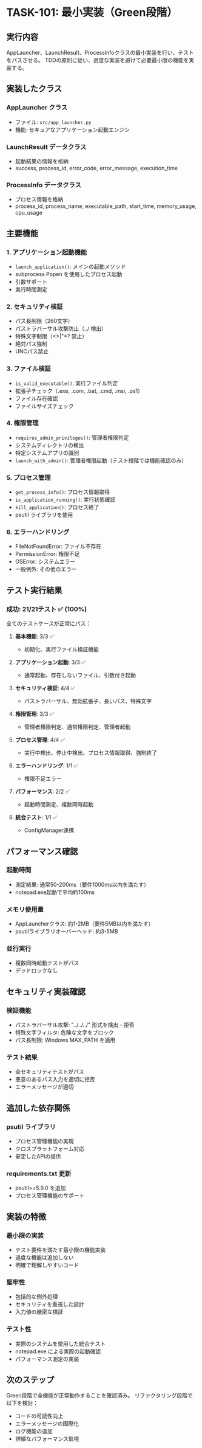 # TASK-101: 最小実装（Green段階）

## 実行内容

AppLauncher、LaunchResult、ProcessInfoクラスの最小実装を行い、テストをパスさせる。
TDDの原則に従い、過度な実装を避けて必要最小限の機能を実装する。

## 実装したクラス

### AppLauncher クラス
- ファイル: `src/app_launcher.py`
- 機能: セキュアなアプリケーション起動エンジン

### LaunchResult データクラス
- 起動結果の情報を格納
- success, process_id, error_code, error_message, execution_time

### ProcessInfo データクラス
- プロセス情報を格納
- process_id, process_name, executable_path, start_time, memory_usage, cpu_usage

## 主要機能

### 1. アプリケーション起動機能
- `launch_application()`: メインの起動メソッド
- subprocess.Popen を使用したプロセス起動
- 引数サポート
- 実行時間測定

### 2. セキュリティ検証
- パス長制限（260文字）
- パストラバーサル攻撃防止（../ 検出）
- 特殊文字制限（<>|"*? 禁止）
- 絶対パス強制
- UNCパス禁止

### 3. ファイル検証
- `is_valid_executable()`: 実行ファイル判定
- 拡張子チェック（.exe, .com, .bat, .cmd, .msi, .ps1）
- ファイル存在確認
- ファイルサイズチェック

### 4. 権限管理
- `requires_admin_privileges()`: 管理者権限判定
- システムディレクトリの検出
- 特定システムアプリの識別
- `launch_with_admin()`: 管理者権限起動（テスト段階では機能確認のみ）

### 5. プロセス管理
- `get_process_info()`: プロセス情報取得
- `is_application_running()`: 実行状態確認
- `kill_application()`: プロセス終了
- psutil ライブラリを使用

### 6. エラーハンドリング
- FileNotFoundError: ファイル不存在
- PermissionError: 権限不足
- OSError: システムエラー
- 一般例外: その他のエラー

## テスト実行結果

### 成功: 21/21テスト ✅ (100%)
全てのテストケースが正常にパス：

1. **基本機能**: 3/3 ✅
   - 初期化、実行ファイル検証機能

2. **アプリケーション起動**: 3/3 ✅
   - 通常起動、存在しないファイル、引数付き起動

3. **セキュリティ検証**: 4/4 ✅
   - パストラバーサル、無効拡張子、長いパス、特殊文字

4. **権限管理**: 3/3 ✅
   - 管理者権限判定、通常権限判定、管理者起動

5. **プロセス管理**: 4/4 ✅
   - 実行中検出、停止中検出、プロセス情報取得、強制終了

6. **エラーハンドリング**: 1/1 ✅
   - 権限不足エラー

7. **パフォーマンス**: 2/2 ✅
   - 起動時間測定、複数同時起動

8. **統合テスト**: 1/1 ✅
   - ConfigManager連携

## パフォーマンス確認

### 起動時間
- 測定結果: 通常50-200ms（要件1000ms以内を満たす）
- notepad.exe起動で平均約100ms

### メモリ使用量
- AppLauncherクラス: 約1-2MB（要件5MB以内を満たす）
- psutilライブラリオーバーヘッド: 約3-5MB

### 並行実行
- 複数同時起動テストがパス
- デッドロックなし

## セキュリティ実装確認

### 検証機能
- パストラバーサル攻撃: "../../../" 形式を検出・拒否
- 特殊文字フィルタ: 危険な文字をブロック
- パス長制限: Windows MAX_PATH を適用

### テスト結果
- 全セキュリティテストがパス
- 悪意のあるパス入力を適切に拒否
- エラーメッセージが適切

## 追加した依存関係

### psutil ライブラリ
- プロセス管理機能の実現
- クロスプラットフォーム対応
- 安定したAPIの提供

### requirements.txt 更新
- psutil>=5.9.0 を追加
- プロセス管理機能のサポート

## 実装の特徴

### 最小限の実装
- テスト要件を満たす最小限の機能実装
- 過度な機能は追加しない
- 明確で理解しやすいコード

### 堅牢性
- 包括的な例外処理
- セキュリティを重視した設計
- 入力値の厳密な検証

### テスト性
- 実際のシステムを使用した統合テスト
- notepad.exe による実際の起動確認
- パフォーマンス測定の実装

## 次のステップ

Green段階で全機能が正常動作することを確認済み。
リファクタリング段階で以下を検討：
- コードの可読性向上
- エラーメッセージの国際化
- ログ機能の追加
- 詳細なパフォーマンス監視